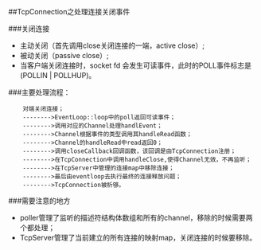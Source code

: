 ##TcpConnection之处理连接关闭事件

###关闭连接
- 主动关闭（首先调用close关闭连接的一端，active close）;
- 被动关闭（passive close）;
- 当客户端关闭连接时，socket fd 会发生可读事件，此时的POLL事件标志是(POLLIN | POLLHUP)。

###主要处理流程：

        对端关闭连接；
        -------->EventLoop::loop中的poll返回可读事件；
        -------->调用对应的Channel处理handlEvent；
        -------->Channel根据事件的类型调用其handleRead函数；
        -------->Channel的handleRead中read返回0；
        -------->调用closeCallback回调函数，该回调是由TcpConnection注册；
        -------->在TcpConnection中调用handleClose,使得Channel无效，不再监听；
        -------->在TcpServer中管理的连接map中移除连接；
        -------->最后由eventloop去执行最终的连接释放问题；
        -------->TcpConnection被析够。

###需要注意的地方

- poller管理了监听的描述符结构体数组和所有的channel，移除的时候需要两个都处理；
- TcpServer管理了当前建立的所有连接的映射map，关闭连接的时候要移除。
